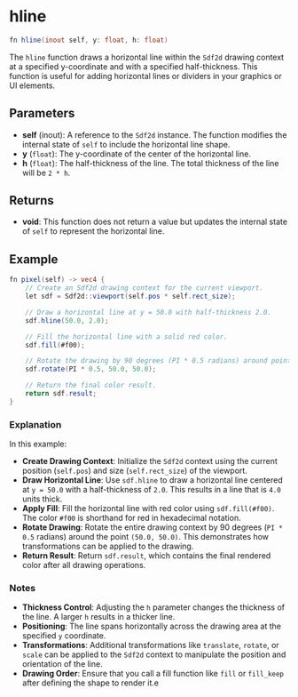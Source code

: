 # hline

```glsl
fn hline(inout self, y: float, h: float)
```

The `hline` function draws a horizontal line within the `Sdf2d` drawing context at a specified y-coordinate and with a specified half-thickness. This function is useful for adding horizontal lines or dividers in your graphics or UI elements.

## Parameters

- **self** (inout): A reference to the `Sdf2d` instance. The function modifies the internal state of `self` to include the horizontal line shape.
- **y** (`float`): The y-coordinate of the center of the horizontal line.
- **h** (`float`): The half-thickness of the line. The total thickness of the line will be `2 * h`.

## Returns

- **void**: This function does not return a value but updates the internal state of `self` to represent the horizontal line.

## Example

```glsl
fn pixel(self) -> vec4 {
    // Create an Sdf2d drawing context for the current viewport.
    let sdf = Sdf2d::viewport(self.pos * self.rect_size);

    // Draw a horizontal line at y = 50.0 with half-thickness 2.0.
    sdf.hline(50.0, 2.0);

    // Fill the horizontal line with a solid red color.
    sdf.fill(#f00);

    // Rotate the drawing by 90 degrees (PI * 0.5 radians) around point (50.0, 50.0).
    sdf.rotate(PI * 0.5, 50.0, 50.0);

    // Return the final color result.
    return sdf.result;
}
```

### Explanation

In this example:

- **Create Drawing Context**: Initialize the `Sdf2d` context using the current position (`self.pos`) and size (`self.rect_size`) of the viewport.
- **Draw Horizontal Line**: Use `sdf.hline` to draw a horizontal line centered at `y = 50.0` with a half-thickness of `2.0`. This results in a line that is `4.0` units thick.
- **Apply Fill**: Fill the horizontal line with red color using `sdf.fill(#f00)`. The color `#f00` is shorthand for red in hexadecimal notation.
- **Rotate Drawing**: Rotate the entire drawing context by 90 degrees (`PI * 0.5` radians) around the point `(50.0, 50.0)`. This demonstrates how transformations can be applied to the drawing.
- **Return Result**: Return `sdf.result`, which contains the final rendered color after all drawing operations.

### Notes

- **Thickness Control**: Adjusting the `h` parameter changes the thickness of the line. A larger `h` results in a thicker line.
- **Positioning**: The line spans horizontally across the drawing area at the specified `y` coordinate.
- **Transformations**: Additional transformations like `translate`, `rotate`, or `scale` can be applied to the `Sdf2d` context to manipulate the position and orientation of the line.
- **Drawing Order**: Ensure that you call a fill function like `fill` or `fill_keep` after defining the shape to render it.e
